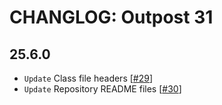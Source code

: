 # CHANGLOG: Outpost 31

## 25.6.0

* `Update` Class file headers [[#29](https://github.com/spectrum-health-systems/outpost31/issues/29)]
* `Update` Repository README files [[#30](https://github.com/spectrum-health-systems/outpost31/issues/30)]
